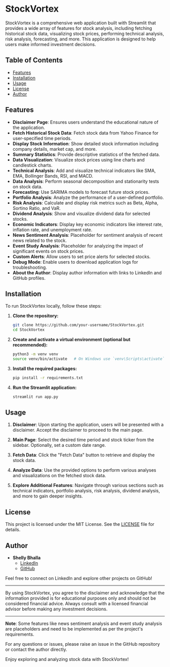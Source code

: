 # StockVortex

StockVortex is a comprehensive web application built with Streamlit that provides a wide array of features for stock analysis, including fetching historical stock data, visualizing stock prices, performing technical analysis, risk analysis, forecasting, and more. This application is designed to help users make informed investment decisions.

## Table of Contents

- [Features](#features)
- [Installation](#installation)
- [Usage](#usage)
- [License](#license)
- [Author](#author)

## Features

- **Disclaimer Page**: Ensures users understand the educational nature of the application.
- **Fetch Historical Stock Data**: Fetch stock data from Yahoo Finance for user-specified time periods.
- **Display Stock Information**: Show detailed stock information including company details, market cap, and more.
- **Summary Statistics**: Provide descriptive statistics of the fetched data.
- **Data Visualization**: Visualize stock prices using line charts and candlestick charts.
- **Technical Analysis**: Add and visualize technical indicators like SMA, EMA, Bollinger Bands, RSI, and MACD.
- **Data Analysis**: Perform seasonal decomposition and stationarity tests on stock data.
- **Forecasting**: Use SARIMA models to forecast future stock prices.
- **Portfolio Analysis**: Analyze the performance of a user-defined portfolio.
- **Risk Analysis**: Calculate and display risk metrics such as Beta, Alpha, Sortino Ratio, and VaR.
- **Dividend Analysis**: Show and visualize dividend data for selected stocks.
- **Economic Indicators**: Display key economic indicators like interest rate, inflation rate, and unemployment rate.
- **News Sentiment Analysis**: Placeholder for sentiment analysis of recent news related to the stock.
- **Event Study Analysis**: Placeholder for analyzing the impact of significant events on stock prices.
- **Custom Alerts**: Allow users to set price alerts for selected stocks.
- **Debug Mode**: Enable users to download application logs for troubleshooting.
- **About the Author**: Display author information with links to LinkedIn and GitHub profiles.

## Installation

To run StockVortex locally, follow these steps:

1. **Clone the repository:**

   ```bash
   git clone https://github.com/your-username/StockVortex.git
   cd StockVortex
   ```

2. **Create and activate a virtual environment (optional but recommended):**

   ```bash
   python3 -m venv venv
   source venv/bin/activate   # On Windows use `venv\Scripts\activate`
   ```

3. **Install the required packages:**

   ```bash
   pip install -r requirements.txt
   ```

4. **Run the Streamlit application:**

   ```bash
   streamlit run app.py
   ```

## Usage

1. **Disclaimer**: Upon starting the application, users will be presented with a disclaimer. Accept the disclaimer to proceed to the main page.

2. **Main Page**: Select the desired time period and stock ticker from the sidebar. Optionally, set a custom date range.

3. **Fetch Data**: Click the "Fetch Data" button to retrieve and display the stock data.

4. **Analyze Data**: Use the provided options to perform various analyses and visualizations on the fetched stock data.

5. **Explore Additional Features**: Navigate through various sections such as technical indicators, portfolio analysis, risk analysis, dividend analysis, and more to gain deeper insights.

## License

This project is licensed under the MIT License. See the [LICENSE](LICENSE) file for details.

## Author

- **Shelly Bhalla**
  - [LinkedIn](https://www.linkedin.com/in/shelly-bhalla-58a7271b6)
  - [GitHub](https://github.com/Shellybhalla13)

Feel free to connect on LinkedIn and explore other projects on GitHub!

---

By using StockVortex, you agree to the disclaimer and acknowledge that the information provided is for educational purposes only and should not be considered financial advice. Always consult with a licensed financial advisor before making any investment decisions.

---

**Note**: Some features like news sentiment analysis and event study analysis are placeholders and need to be implemented as per the project's requirements.

For any questions or issues, please raise an issue in the GitHub repository or contact the author directly.

Enjoy exploring and analyzing stock data with StockVortex!
